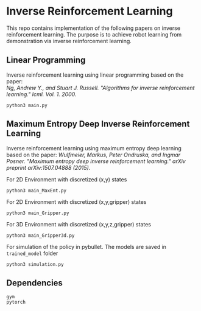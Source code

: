 # Inverse Reinforcement Learning

This repo contains implementation of the following papers on inverse reinforcement learning. The purpose is to achieve robot learning from demonstration via inverse reinforcement learning.


## Linear Programming
Inverse reinforcement learning using linear programming based on the paper:  
*Ng, Andrew Y., and Stuart J. Russell. "Algorithms for inverse reinforcement learning." Icml. Vol. 1. 2000.*

```
python3 main.py
```

## Maximum Entropy Deep Inverse Reinforcement Learning
Inverse reinforcement learning using maximum entropy deep learning based on the paper:
*Wulfmeier, Markus, Peter Ondruska, and Ingmar Posner. "Maximum entropy deep inverse reinforcement learning." arXiv preprint arXiv:1507.04888 (2015).*

For 2D Environment with discretized (x,y) states
```
python3 main_MaxEnt.py
```

For 2D Environment with discretized (x,y,gripper) states
```
python3 main_Gripper.py
```

For 3D Environment with discretized (x,y,z,gripper) states
```
python3 main_Gripper3d.py
```

For simulation of the policy in pybullet. The models are saved in ```trained_model``` folder
```
python3 simulation.py
```

## Dependencies
```
gym
pytorch
```




